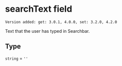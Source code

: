# searchText field

`Version added: get: 3.0.1, 4.0.0, set: 3.2.0, 4.2.0`

Text that the user has typed in Searchbar.

## Type

`string` = `''`
